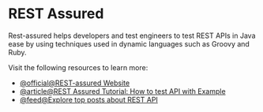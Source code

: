 # REST Assured

Rest-assured helps developers and test engineers to test REST APIs in Java ease by using techniques used in dynamic languages such as Groovy and Ruby.

Visit the following resources to learn more:

- [@official@REST-assured Website](https://rest-assured.io)
- [@article@REST Assured Tutorial: How to test API with Example](https://www.guru99.com/rest-assured.html)
- [@feed@Explore top posts about REST API](https://app.daily.dev/tags/rest-api?ref=roadmapsh)
